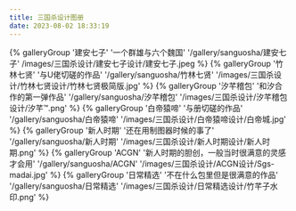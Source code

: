 ```yaml
---
title: 三国杀设计图册
date: 2023-08-02 18:33:19
---
```

<div class="gallery-group-main">
{% galleryGroup '建安七子' '一个群雄与六个魏国' '/gallery/sanguosha/建安七子' /images/三国杀设计/建安七子设计/建安七子.jpeg %}
{% galleryGroup '竹林七贤' '与U佬切磋的作品' '/gallery/sanguosha/竹林七贤' '/images/三国杀设计/竹林七贤设计/竹林七贤极简版.jpg' %}
{% galleryGroup '汐芊稽包' '和汐合作的第一弹作品' '/gallery/sanguosha/汐芊稽包' '/images/三国杀设计/汐芊稽包设计/汐芊™.png' %}
{% galleryGroup '白帝猿啼' '与册切磋的作品' '/gallery/sanguosha/白帝猿啼' '/images/三国杀设计/白帝猿啼设计/白帝城.jpg' %}
{% galleryGroup '新人时期' '还在用制图器时候的事了' '/gallery/sanguosha/新人时期' '/images/三国杀设计/新人时期设计/新人时期.png' %}
{% galleryGroup 'ACGN' '新人时期的胆创，一般当时很满意的灵感才会用' '/gallery/sanguosha/ACGN' '/images/三国杀设计/ACGN设计/Sgs-madai.jpg' %}
{% galleryGroup '日常精选' '不在什么包里但是很满意的作品' '/gallery/sanguosha/日常精选' '/images/三国杀设计/日常精选设计/竹芊子水印.png' %}
</div>
